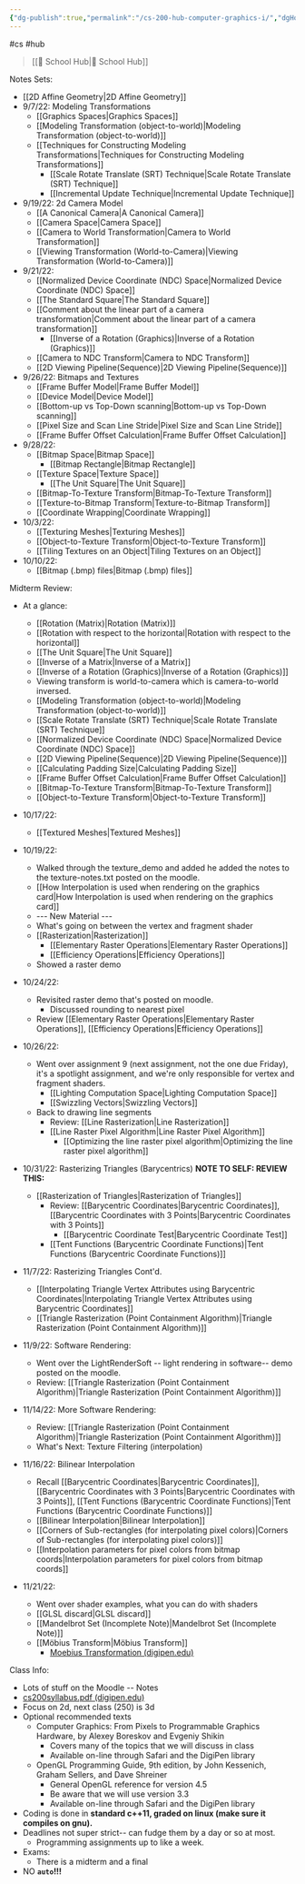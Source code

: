```yaml
---
{"dg-publish":true,"permalink":"/cs-200-hub-computer-graphics-i/","dgHomeLink":true,"dgPassFrontmatter":false}
---
```


#cs #hub 
> [[🏫 School Hub|🏫 School Hub]]

Notes Sets:
- [[2D Affine Geometry|2D Affine Geometry]]
- 9/7/22: Modeling Transformations
	- [[Graphics Spaces|Graphics Spaces]]
	- [[Modeling Transformation (object-to-world)|Modeling Transformation (object-to-world)]]
	- [[Techniques for Constructing Modeling Transformations|Techniques for Constructing Modeling Transformations]]
		- [[Scale Rotate Translate (SRT) Technique|Scale Rotate Translate (SRT) Technique]]
		- [[Incremental Update Technique|Incremental Update Technique]]
- 9/19/22: 2d Camera Model
	- [[A Canonical Camera|A Canonical Camera]]
	- [[Camera Space|Camera Space]]
	- [[Camera to World Transformation|Camera to World Transformation]]
	- [[Viewing Transformation (World-to-Camera)|Viewing Transformation (World-to-Camera)]]
- 9/21/22:
	- [[Normalized Device Coordinate (NDC) Space|Normalized Device Coordinate (NDC) Space]]
	- [[The Standard Square|The Standard Square]]
	- [[Comment about the linear part of a camera transformation|Comment about the linear part of a camera transformation]]
		- [[Inverse of a Rotation (Graphics)|Inverse of a Rotation (Graphics)]]
	- [[Camera to NDC Transform|Camera to NDC Transform]]
	- [[2D Viewing Pipeline(Sequence)|2D Viewing Pipeline(Sequence)]]
- 9/26/22: Bitmaps and Textures
	- [[Frame Buffer Model|Frame Buffer Model]]
	- [[Device Model|Device Model]]
	- [[Bottom-up vs Top-Down scanning|Bottom-up vs Top-Down scanning]]
	- [[Pixel Size and Scan Line Stride|Pixel Size and Scan Line Stride]]
	- [[Frame Buffer Offset Calculation|Frame Buffer Offset Calculation]]
- 9/28/22: 
	- [[Bitmap Space|Bitmap Space]]
		- [[Bitmap Rectangle|Bitmap Rectangle]]
	- [[Texture Space|Texture Space]]
		- [[The Unit Square|The Unit Square]]
	- [[Bitmap-To-Texture Transform|Bitmap-To-Texture Transform]]
	- [[Texture-to-Bitmap Transform|Texture-to-Bitmap Transform]]
	- [[Coordinate Wrapping|Coordinate Wrapping]]
- 10/3/22:
	- [[Texturing Meshes|Texturing Meshes]]
	- [[Object-to-Texture Transform|Object-to-Texture Transform]]
	- [[Tiling Textures on an Object|Tiling Textures on an Object]]
- 10/10/22:
	- [[Bitmap (.bmp) files|Bitmap (.bmp) files]]
	
Midterm Review:
- At a glance:
	- [[Rotation (Matrix)|Rotation (Matrix)]]
	- [[Rotation with respect to the horizontal|Rotation with respect to the horizontal]]
	- [[The Unit Square|The Unit Square]]
	- [[Inverse of a Matrix|Inverse of a Matrix]]
	- [[Inverse of a Rotation (Graphics)|Inverse of a Rotation (Graphics)]]
	- Viewing transform is world-to-camera which is camera-to-world inversed.
	- [[Modeling Transformation (object-to-world)|Modeling Transformation (object-to-world)]]
	- [[Scale Rotate Translate (SRT) Technique|Scale Rotate Translate (SRT) Technique]]
	- [[Normalized Device Coordinate (NDC) Space|Normalized Device Coordinate (NDC) Space]]
	- [[2D Viewing Pipeline(Sequence)|2D Viewing Pipeline(Sequence)]]
	- [[Calculating Padding Size|Calculating Padding Size]]
	- [[Frame Buffer Offset Calculation|Frame Buffer Offset Calculation]]
	- [[Bitmap-To-Texture Transform|Bitmap-To-Texture Transform]]
	- [[Object-to-Texture Transform|Object-to-Texture Transform]]

- 10/17/22:
	- [[Textured Meshes|Textured Meshes]]
- 10/19/22:
	- Walked through the texture_demo and added he added the notes to the texture-notes.txt posted on the moodle.
	- [[How Interpolation is used when rendering on the graphics card|How Interpolation is used when rendering on the graphics card]]
	- --- New Material ---
	- What's going on between the vertex and fragment shader
	- [[Rasterization|Rasterization]]
		- [[Elementary Raster Operations|Elementary Raster Operations]]
		- [[Efficiency Operations|Efficiency Operations]]
	- Showed a raster demo
- 10/24/22:
	- Revisited raster demo that's posted on moodle.
		- Discussed rounding to nearest pixel
	- Review [[Elementary Raster Operations|Elementary Raster Operations]], [[Efficiency Operations|Efficiency Operations]]
- 10/26/22:
	- Went over assignment 9 (next assignment, not the one due Friday), it's a spotlight assignment, and we're only responsible for vertex and fragment shaders.
		- [[Lighting Computation Space|Lighting Computation Space]]
		- [[Swizzling Vectors|Swizzling Vectors]]
	- Back to drawing line segments
		- Review: [[Line Rasterization|Line Rasterization]]
		- [[Line Raster Pixel Algorithm|Line Raster Pixel Algorithm]]
			- [[Optimizing the line raster pixel algorithm|Optimizing the line raster pixel algorithm]]
- 10/31/22: Rasterizing Triangles (Barycentrics) **NOTE TO SELF: REVIEW THIS:**
	- [[Rasterization of Triangles|Rasterization of Triangles]]
		- Review: [[Barycentric Coordinates|Barycentric Coordinates]], [[Barycentric Coordinates with 3 Points|Barycentric Coordinates with 3 Points]]
			- [[Barycentric Coordinate Test|Barycentric Coordinate Test]]
		- [[Tent Functions (Barycentric Coordinate Functions)|Tent Functions (Barycentric Coordinate Functions)]]
- 11/7/22: Rasterizing Triangles Cont'd.
	- [[Interpolating Triangle Vertex Attributes using Barycentric Coordinates|Interpolating Triangle Vertex Attributes using Barycentric Coordinates]]
	- [[Triangle Rasterization (Point Containment Algorithm)|Triangle Rasterization (Point Containment Algorithm)]]
- 11/9/22: Software Rendering:
	- Went over the LightRenderSoft -- light rendering in software-- demo posted on the moodle.
	- Review: [[Triangle Rasterization (Point Containment Algorithm)|Triangle Rasterization (Point Containment Algorithm)]]
- 11/14/22: More Software Rendering:
  - Review: [[Triangle Rasterization (Point Containment Algorithm)|Triangle Rasterization (Point Containment Algorithm)]]
  - What's Next: Texture Filtering (interpolation)
- 11/16/22: Bilinear Interpolation
	- Recall [[Barycentric Coordinates|Barycentric Coordinates]], [[Barycentric Coordinates with 3 Points|Barycentric Coordinates with 3 Points]], [[Tent Functions (Barycentric Coordinate Functions)|Tent Functions (Barycentric Coordinate Functions)]]
	- [[Bilinear Interpolation|Bilinear Interpolation]]
	- [[Corners of Sub-rectangles (for interpolating pixel colors)|Corners of Sub-rectangles (for interpolating pixel colors)]]
	- [[Interpolation parameters for pixel colors from bitmap coords|Interpolation parameters for pixel colors from bitmap coords]]
- 11/21/22:
	- Went over shader examples, what you can do with shaders
	- [[GLSL discard|GLSL discard]]
	- [[Mandelbrot Set (Incomplete Note)|Mandelbrot Set (Incomplete Note)]]
	- [[Möbius Transform|Möbius Transform]]
		- [Moebius Transformation (digipen.edu)](https://faculty.digipen.edu/~jhanson/protected/temp/moebius.html)

Class Info:
- Lots of stuff on the Moodle -- Notes
- [cs200syllabus.pdf (digipen.edu)](https://distance.digipen.edu/2022-fall/pluginfile.php/117098/mod_resource/content/1/cs200syllabus.pdf)
- Focus on 2d, next class (250) is 3d
- Optional recommended texts
	- Computer Graphics: From Pixels to Programmable Graphics Hardware, by Alexey Boreskov and Evgeniy Shikin
		- Covers many of the topics that we will discuss in class
		- Available on-line through Safari and the DigiPen library
	- OpenGL Programming Guide, 9th edition, by John Kessenich, Graham Sellers, and Dave Shreiner
		- General OpenGL reference for version 4.5
		- Be aware that we will use version 3.3
		- Available on-line through Safari and the DigiPen library
- Coding is done in **standard c++11, graded on linux (make sure it compiles on gnu).**
- Deadlines not super strict-- can fudge them by a day or so at most.
	- Programming assignments up to like a week.
- Exams:
	- There is a midterm and a final
- NO **`auto`!!!**
